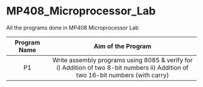 # MP408_Microprocessor_Lab
All the programs done in MP408 Microprocessor Lab

|Program Name|Aim of the Program|
|:----------:|:----------------:|
|P1|Write assembly programs using 8085 & verify for<br /> i) Addition of two 8-bit numbers ii) Addition of two 16-bit numbers (with carry)|
